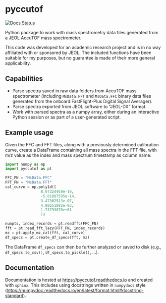 # pyccutof

[![Docs Status](https://readthedocs.org/projects/pyccutof/badge/?version=latest&style=flat-square)](https://pyccutof.readthedocs.io/en/latest/)

Python package to work with mass spectrometry data files generated from a JEOL AccuTOF mass spectrometer.

This code was developed for an academic research project and is in no way affiliated with or sponsored by JEOL. The included functions have been suitable for my purposes, but no guarantee is made of their more general applicability.

## Capabilities

- Parse spectra saved in raw data folders from AccuTOF mass spectrometer (including `MsData.FFT` and `MsData.FFC` binary data files generated from the onboard FastFlight-Plus Digital Signal Averager).
- Parse spectra exported from JEOL software to "JEOL-DX" format.
- Work with parsed spectra as a numpy array, either during an interactive Python session or as part of a user-generated script.

## Example usage

Given the FFC and FFT files, along with a previously determined calibration curve, create a DataFrame containing all mass spectra in the FFT file, with m/z value as the index and mass spectrum timestamp as column name:

```python
import numpy as np
import pyccutof as pt

FFC_FN = "MsData.FFC"
FFT_FN = "MsData.FFT"
cal_curve = np.poly1d([
                8.97324469e-19,
                -5.01087595e-14,
                3.47362513e-07,
                4.90251082e-03,
                1.73793870e+01
                ])

numpts, index_records = pt.readffc(FFC_FN)
fft = pt.read_fft_lazy(FFT_FN, index_records)
mz = pt.apply_mz_cal(fft, cal_curve)
df_specs = pt.create_df_specs(fft, mz)
```

The DataFrame `df_specs` can then be further analyzed or saved to disk (e.g., `df_specs.to_csv()`, `df_specs.to_pickle()`, ...).

## Documentation

Documentation is hosted at https://pyccutof.readthedocs.io and created with `sphinx`. This includes using docstrings written in `numpydocs` style (<https://numpydoc.readthedocs.io/en/latest/format.html#docstring-standard>).
